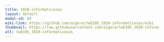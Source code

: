 ```yaml
---
title: 1920-informaticosas
layout: default
modal-id: 83
wiki-link: https://github.com/aigora/twE105_1920-informaticosas/wiki
thumbnail: https://raw.githubusercontent.com/aigora/twE105_1920-informaticosas/master/logo.png
alt: twE105_1920-informaticosas
---
```

